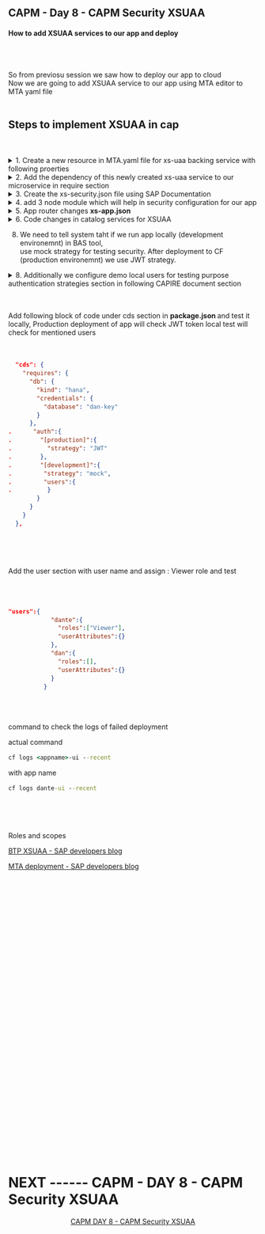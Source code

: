 ## CAPM - Day 8 - CAPM Security XSUAA 

#### How to add XSUAA services to our app and deploy 

</br>
</br>

So from previosu session we saw how to deploy our app to cloud 
</br> Now we are going to add XSUAA service to our app using MTA editor to MTA yaml file
</br>
</br>

## Steps to implement XSUAA in cap 
</br>
</br>

<details>
<summary> 1. Create a new resource in MTA.yaml file for xs-uaa backing service with following proerties  </summary>
</br>
</br>
	- name == capp-xsuaa
	- service == xsuaa
	- service-plan == application
	- path == ./xs-security.json
</br>
</br>
	
```yaml
  - name: capp-xsuaa
    type: org.cloudfoundry.managed-service
    parameters:
      service: xsuaa
      service-plan: application
      path: ./xs-security.json
      config:
        xsappname: capp-${org}-${space}
        tenant-mode: dedicated
```
</br>
</br>

Using MTA yaml editor from the BAS open the MTA.yaml file and make the following changes
</br>
</br>
<img src="./files/capmd8-1.png" >
</br>
</br>
Define XSUAA section in MTA yaml file  
</br>
</br>
<img src="./files/capmd8-2.png" >
</br>
</br>
Add managed services type for XSUAA 
</br>
</br>
<img src="./files/capmd8-3.png" >
</br>
</br>
define the essential properties as shown below 
</br>
</br>
<img src="./files/capmd8-4.png" >
</br>
</br>
</details>

  

<details>
<summary> 2. Add the dependency of this newly created xs-uaa service to our microservice in require section </summary>
</br>
</br>
Add xsuaa aunthentication to SRV module and UI module in MTA yaml file as shown below

</br>
</br>
<img src="./files/capmd8-9.png" >
</br>
</br>
<img src="./files/capmd8-10.png" >
</br>
</br>
The finla file should look like this 
</br>
</br>
<img src="./files/capmd8-4a.png" >
</br>
</br>

## mta.yaml (final) 
</br>
</br>

```yaml
_schema-version: '3.1'
ID: capp
version: 1.0.0
description: "A simple CAP project."
parameters:
  enable-parallel-deployments: true
build-parameters:
  before-all:
    - builder: custom
      commands:
        - npx cds build --production
modules:
# start of UI Module code
  - name: capp-ui
    type: nodejs
    path: app
    parameters:
      buildpack: nodejs_buildpack
    build-parameters:
      builder: npm-ci
    requires:
      - name: srv-api
        group: destinations
        properties:
          name: srv-api
          strictSSL: true
          forwardAuthToken: true
          url: '~{srv-url}'
      - name: capp-xsuaa 
# end of UI Module code
# -----------------------------------
# start of SRV Module code
  - name: capp-srv
    type: nodejs
    path: gen/srv
    parameters:
      buildpack: nodejs_buildpack
    build-parameters:
      builder: npm
    provides:
      - name: srv-api # required by consumers of CAP services (e.g. approuter)
        properties:
          srv-url: ${default-url}
    requires:
      - name: capp-db
      - name: capp-xsuaa 

# end of SRV Module code
# -----------------------------------
# start of DB - deployer Module code
  - name: capp-db-deployer
    type: hdb
    path: gen/db
    parameters:
      buildpack: nodejs_buildpack
    requires:
      - name: capp-db

# end of DB - deployer Module code
# -----------------------------------
# start of DB Module code
resources:
  - name: capp-db
    type: com.sap.xs.hdi-container
    parameters:
      service: hana
      service-plan: hdi-shared
# end of DB Module code
# -----------------------------------
# start of XSUAA Module code
  - name: capp-xsuaa
    type: org.cloudfoundry.managed-service
    parameters:
      service: xsuaa
      service-plan: application
      path: ./xs-security.json
      config:
        xsappname: capp-${org}-${space}
        tenant-mode: dedicated
# -----------------------------------
# end of XSUAA Module code
```

</br>
</br> 
</details>


<details>
<summary> 3. Create the xs-security.json file using SAP Documentation </summary>
</br>
</br>
Create a new file named xs-security.json as shown below 
</br>
</br>
<img src="./files/capmd8-5.png" >
<img src="./files/capmd8-6.png" > 
</br>
</br>

- SAP BTP documentation : [xs-security.json document SAP](https://help.sap.com/docs/btp/sap-business-technology-platform/application-security-descriptor-configuration-syntax)
- Add 2 roles - viewer and the Admin role.
- Viewer role and Admin roles are defined to demonstrate example of row level security for the app.
<img src="./files/capmd8-8.png" >

</br>
</br>

## xs-security.json
</br>
</br>

```json
{
  "xsappname": "mycapapp",
  "tenant-mode": "dedicated",
  "scopes": [
    {
      "name": "$XSAPPNAME.Viewer",
      "description": "someone can view data using this scope"
    },
    {
      "name": "$XSAPPNAME.Admin",
      "description": "someone can perform CURD on data using this scope"
    }
  ],
  "attributes": [
    {
      "name": "BankName",
      "description": "Bank Name property",
      "valueType": "string"
    }
  ],
  "role-templates": [
    {
      "name": "Viewer",
      "description": "View all data from our Catalog service",
      "default-role-name": "Viewer: Authorized to Read All Data",
      "scope-references": [
        "$XSAPPNAME.Viewer"
      ],
      "attribute-references": [
        {
          "name": "BankName"
        }
      ]
    },
    {
      "name": "Admin",
      "description": "Edit, delete all data from service",
      "scope-references": [
        "$XSAPPNAME.Admin"
      ]
    }
  ],
  "authorities": [
    "$ACCEPT_GRANTED_AUTHORITIES"
  ],
  "oauth2-configuration": {
    "token-validity": 9000,
    "redirect-uris": [
      "https://*.cfapps.us10-001.hana.ondemand.com/login/callback"
    ]
  },
  "xsenableasyncservice": "true"
}
```
</br>
</br>
</details>
 

<details>
<summary>4. add 3 node module which will help in security configuration for our app </summary>
</br>

- npm install passport 
- npm install @sap/xssec 
- npm install @sap/xsenv
</br>
</br> 
</details>

<details>
<summary> 5. App router changes <b>xs-app.json</b> </summary>
</br>
</br>
We need to inform app router to contact Xsuaa to mandate the use of JWT token in <b> xs-app.json </b> file
</br> Change authenticationMethod : route and add ( "auhenticationType" : "xsuaa"" )
</br>
</br>   
<img src="./files/capmd8-7.png" >
</br>
</br>
<img src="./files/capmd8-8.png" >
</br>
</br>

## xs-app.json
</br>
</br>

```json
{
    "welcomeFile": "purchaseorderapp/webapp/",
    "authenticationMethod": "route",
    "sessionTimeout": 100,
    "pluginMetadataEndpoint": "/metadata",
    "routes": [
      {
        "source": "^/purchaseorderapp/webapp/(.*)",
        "target": "$1",
        "localDir": "purchaseorderapp/webapp/",
        "authenticationType": "xsuaa"
      },
      {
        "source": "^/(.*)$",
        "destination": "srv-api",
        "authenticationType": "xsuaa"
      }
    ]
  }
```

</br>
</br> 
</details>

<details>
<summary> 6. Code changes in catalog services for XSUAA </summary>
</br>
We need to secure our resource to only use authenticated user, hence we need to add an annotation in catalog services
   </br> ( requires : 'authenticated-user')
</br>
</br>
![image](https://github.com/Octavius-Dante/Tetra_Proxima/assets/8819939/61a8b2f7-a0ac-440b-9a6a-15b1b35aa010)
</br>
</br>
 
</details>


8. We need to tell system  taht if we run app locally (development environemnt) in BAS tool,
   </br> use mock strategy for testing security. After deployment to CF (production environemnt) we use JWT strategy.


<details>
<summary> 8. Additionally we configure demo local users for testing purpose authentication strategies section in following CAPIRE document section  </summary>
</br>
</br>

[Capire Authentication document ](https://cap.cloud.sap/docs/node.js/authentication#enforcement)     
</br>
</br>
<img src="./files/capmd8-14.png" > 
</br>
</br>
</details>



</br>
</br>

Add following block of code under cds section in <b> package.json </b> and test it locally,
Production deployment of app will check JWT token local test will check for mentioned users
</br>
</br>

```json

  "cds": {
    "requires": {
      "db": {
        "kind": "hana",
        "credentials": {
          "database": "dan-key"
        }
      },
.      "auth":{
.        "[production]":{
.          "strategy": "JWT"
.        },
.        "[development]":{
.         "strategy": "mock",
.         "users":{           
.          }
        }
      }
    }
  },

```

</br>
</br>
</br>

Add the user section with user name and assign : Viewer role and test 
</br>
</br>
</br>

```json

"users":{
            "dante":{
              "roles":["Viewer"],
              "userAttributes":{}
            },
            "dan":{
              "roles":[],
              "userAttributes":{}              
            }
          }

```




<!--

</br>
</br>

``` cds 
	


``` 

</br>
</br>
<img src="./files/capmd7-1.png" >
</br>
</br>

## MyService.js 
</br>
</br>

```js



```
</br>
<img src="./files/capmd7-2.png" >
</br>
</br>



<details>
<summary> <b> ALL CODE CHANGES - TODAY SESSION </b> </summary>
</br>
</br>

</br>
</br>

</br>
</br>
</details>


-->

</br>
</br>
</br>
command to check the logs of failed deployment 
</br>

actual command 
```bat 
cf logs <appname>-ui --recent
```

with app name 
```bat 
cf logs dante-ui --recent
```

</br>
</br>
</br>

Roles and scopes 

[BTP XSUAA - SAP developers blog](https://developers.sap.com/tutorials/btp-app-prepare-xsuaa.html)

[MTA deployment - SAP developers blog](https://developers.sap.com/tutorials/btp-app-cap-mta-deployment.html)

</br>
</br>
</br>
</br>
</br>
</br>
</br>
</br>
</br>
</br>
</br>
</br>
</br>
</br>
</br>
</br>
</br>
</br>
</br>
</br>
</br>
</br>
</br>
</br>
</br>


</br>
</br>
</br>
</br>
</br>
</br>
</br>
</br>

# NEXT ------ CAPM - DAY 8 - CAPM Security XSUAA

<p align="center"> 
<a href="https://github.com/Octavius-Dante/Tetra_Proxima/tree/main/CAPM-DAY-8"> CAPM DAY 8 - CAPM Security XSUAA</a> 
</p>
